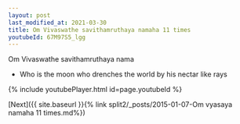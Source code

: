 ```yaml
---
layout: post
last_modified_at: 2021-03-30
title: Om Vivaswathe savithamruthaya namaha 11 times
youtubeId: 67M97S5_lgg
---
```

 
 
Om Vivaswathe savithamruthaya nama 
 
 -  Who is the moon who drenches the world by his nectar like rays 
 
  
 
  
 
 
 
 
 
 


{% include youtubePlayer.html id=page.youtubeId %}
 
[Next]({{ site.baseurl }}{% link  split2/_posts/2015-01-07-Om vyasaya namaha 11 times.md%})
 

